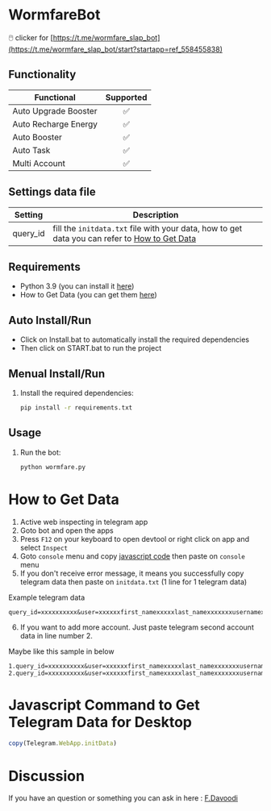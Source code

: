 # WormfareBot
🖱️ clicker for [https://t.me/wormfare_slap_bot](https://t.me/wormfare_slap_bot/start?startapp=ref_558455838)


## Functionality
| Functional                                                     | Supported |
|----------------------------------------------------------------|:---------:|
| Auto Upgrade Booster                                               |     ✅     |
| Auto Recharge Energy                                               |     ✅     |
| Auto Booster                                                       |     ✅     |
| Auto Task                                                          |     ✅     |
| Multi Account                                                      |     ✅     |


## Settings data file
| Setting                      | Description                                                                                    |
|------------------------------|------------------------------------------------------------------------------------------------|
| query_id        | fill the `initdata.txt` file with your data, how to get data you can refer to [How to Get Data](#how-to-get-data)                      |


## Requirements
- Python 3.9 (you can install it [here](https://www.python.org/downloads/release/python-390/)) 
- How to Get Data (you can get them [here](#how-to-get-data))
  
## Auto Install/Run
- Click on Install.bat to automatically install the required dependencies 
- Then click on START.bat to run the project

## Menual Install/Run
1. Install the required dependencies:
   ```bash
   pip install -r requirements.txt
   ```
   
## Usage
1. Run the bot:
   ```bash
   python wormfare.py
   ```

# How to Get Data
   
   1. Active web inspecting in telegram app
   2. Goto bot and open the apps
   3. Press `F12` on your keyboard to open devtool or right click on app and select `Inspect`
   4. Goto `console` menu and copy [javascript code](#javascript-command-to-get-telegram-data-for-desktop) then paste on `console` menu
   5. If you don't receive error message, it means you successfully copy telegram data then paste on `initdata.txt` (1 line for 1 telegram data)
   
   Example telegram data

   ```
   query_id=xxxxxxxxxx&user=xxxxxxfirst_namexxxxxlast_namexxxxxxxusernamexxxxxxxlanguage_codexxxxxxxallows_write_to_pmxxxxxxx&auth_date=xxxxxx&hash=xxxxxxxxxxxxxxxxxxxxx
   ```

   6. If you want to add more account. Just paste telegram second account data in line number 2.
   
   Maybe like this sample in below

   ```
   1.query_id=xxxxxxxxxx&user=xxxxxxfirst_namexxxxxlast_namexxxxxxxusernamexxxxxxxlanguage_codexxxxxxxallows_write_to_pmxxxxxxx&auth_date=xxxxxx&hash=xxxxxxxxxxxxxxxxxxxxx
   2.query_id=xxxxxxxxxx&user=xxxxxxfirst_namexxxxxlast_namexxxxxxxusernamexxxxxxxlanguage_codexxxxxxxallows_write_to_pmxxxxxxx&auth_date=xxxxxx&hash=xxxxxxxxxxxxxxxxxxxxx
   ```

# Javascript Command to Get Telegram Data for Desktop

```javascript
copy(Telegram.WebApp.initData)
```

# Discussion

If you have an question or something you can ask in here : [F.Davoodi](https://t.me/sizifart)
